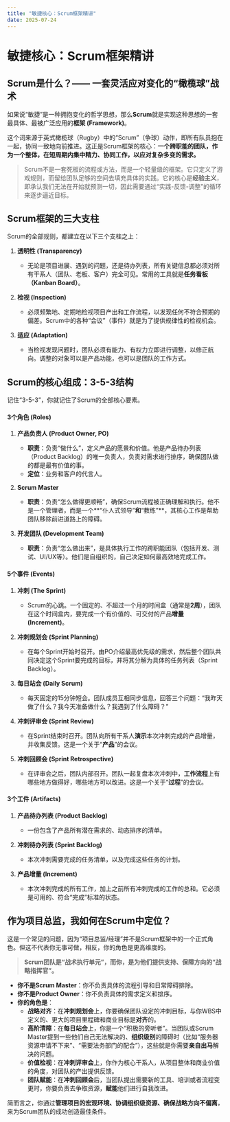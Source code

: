 ```yaml
---
title: "敏捷核心：Scrum框架精讲"
date: 2025-07-24
---
```


# 敏捷核心：Scrum框架精讲

## Scrum是什么？—— 一套灵活应对变化的“橄榄球”战术

如果说“敏捷”是一种拥抱变化的哲学思想，那么**Scrum**就是实现这种思想的一套最具体、最被广泛应用的**框架 (Framework)**。

这个词来源于英式橄榄球（Rugby）中的“Scrum”（争球）动作，即所有队员抱在一起，协同一致地向前推进。这正是Scrum框架的核心：**一个跨职能的团队，作为一个整体，在短周期内集中精力、协同工作，以应对复杂多变的需求。**

> Scrum不是一套死板的流程或方法，而是一个轻量级的框架。它只定义了游戏规则，而留给团队足够的空间去填充具体的实践。它的核心是**经验主义**，即承认我们无法在开始就预测一切，因此需要通过“实践-反馈-调整”的循环来逐步逼近目标。

## Scrum框架的三大支柱

Scrum的全部规则，都建立在以下三个支柱之上：

1.  **透明性 (Transparency)**
    * 无论是项目进展、遇到的问题，还是待办列表，所有关键信息都必须对所有干系人（团队、老板、客户）完全可见。常用的工具就是**任务看板（Kanban Board）**。

2.  **检视 (Inspection)**
    * 必须频繁地、定期地检视项目产出和工作流程，以发现任何不符合预期的偏差。Scrum中的各种“会议”（事件）就是为了提供规律性的检视机会。

3.  **适应 (Adaptation)**
    * 当检视发现问题时，团队必须有能力、有权力立即进行调整，以修正航向。调整的对象可以是产品功能，也可以是团队的工作方式。

## Scrum的核心组成：3-5-3结构

记住“3-5-3”，你就记住了Scrum的全部核心要素。

#### **3个角色 (Roles)**

1.  **产品负责人 (Product Owner, PO)**
    * **职责**：负责“做什么”，定义产品的愿景和价值。他是产品待办列表（Product Backlog）的唯一负责人，负责对需求进行排序，确保团队做的都是最有价值的事。
    * **定位**：业务和客户的代言人。

2.  **Scrum Master**
    * **职责**：负责“怎么做得更顺畅”，确保Scrum流程被正确理解和执行。他不是一个管理者，而是一个**“仆人式领导”**和**“教练”**，其核心工作是帮助团队移除前进道路上的障碍。

3.  **开发团队 (Development Team)**
    * **职责**：负责“怎么做出来”，是具体执行工作的跨职能团队（包括开发、测试、UI/UX等）。他们是自组织的，自己决定如何最高效地完成工作。

#### **5个事件 (Events)**

1.  **冲刺 (The Sprint)**
    * Scrum的心跳。一个固定的、不超过一个月的时间盒（通常是**2周**），团队在这个时间盒内，要完成一个有价值的、可交付的产品**增量 (Increment)**。

2.  **冲刺规划会 (Sprint Planning)**
    * 在每个Sprint开始时召开。由PO介绍最高优先级的需求，然后整个团队共同决定这个Sprint要完成的目标，并将其分解为具体的任务列表（Sprint Backlog）。

3.  **每日站会 (Daily Scrum)**
    * 每天固定的15分钟短会。团队成员互相同步信息，回答三个问题：“我昨天做了什么？我今天准备做什么？我遇到了什么障碍？”

4.  **冲刺评审会 (Sprint Review)**
    * 在Sprint结束时召开。团队向所有干系人**演示**本次冲刺完成的产品增量，并收集反馈。这是一个关于“**产品**”的会议。

5.  **冲刺回顾会 (Sprint Retrospective)**
    * 在评审会之后，团队内部召开。团队一起复盘本次冲刺中，**工作流程**上有哪些地方做得好，哪些地方可以改进。这是一个关于“**过程**”的会议。

#### **3个工件 (Artifacts)**

1.  **产品待办列表 (Product Backlog)**
    * 一份包含了产品所有潜在需求的、动态排序的清单。

2.  **冲刺待办列表 (Sprint Backlog)**
    * 本次冲刺需要完成的任务清单，以及完成这些任务的计划。

3.  **产品增量 (Increment)**
    * 本次冲刺完成的所有工作，加上之前所有冲刺完成的工作的总和。它必须是可用的、符合“完成”标准的状态。

## 作为项目总监，我如何在Scrum中定位？

这是一个常见的问题，因为“项目总监/经理”并不是Scrum框架中的一个正式角色。但这不代表你无事可做，相反，你的角色是更高维度的。

> **Scrum团队是“战术执行单元”，而你，是为他们提供支持、保障方向的“战略指挥官”。**

* **你不是Scrum Master**：你不负责具体的流程引导和日常障碍排除。
* **你不是Product Owner**：你不负责具体的需求定义和排序。
* **你的角色是**：
    * **战略对齐**：在**冲刺规划会**上，你要确保团队设定的冲刺目标，与你WBS中定义的、更大的项目里程碑和商业目标是**对齐**的。
    * **高阶清障**：在**每日站会**上，你是一个“积极的旁听者”。当团队或Scrum Master提到一些他们自己无法解决的、**组织级别**的障碍时（比如“服务器资源申请不下来”、“需要法务部门的配合”），这些就是你需要**亲自出马**解决的问题。
    * **价值检视**：在**冲刺评审会**上，你作为核心干系人，从项目整体和商业价值的角度，对团队的产出提供反馈。
    * **团队赋能**：在**冲刺回顾会**后，当团队提出需要新的工具、培训或者流程变更时，你要负责去争取资源，**赋能**他们进行自我改进。

简而言之，你通过**管理项目的宏观环境、协调组织级资源、确保战略方向不偏离**，来为Scrum团队的成功创造最佳条件。